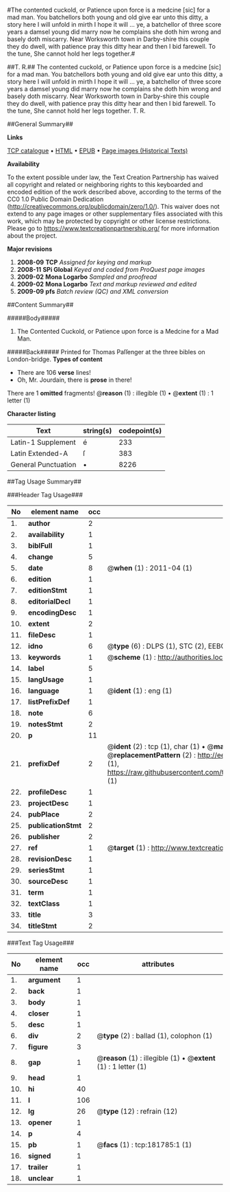 #The contented cuckold, or Patience upon force is a medcine [sic] for a mad man. You batchellors both young and old give ear unto this ditty, a story here I will unfold in mirth I hope it will ... ye, a batchellor of three score years a damsel young did marry now he complains she doth him wrong and basely doth miscarry. Near Worksworth town in Darby-shire this couple they do dwell, with patience pray this ditty hear and then I bid farewell. To the tune, She cannot hold her legs together.#

##T. R.##
The contented cuckold, or Patience upon force is a medcine [sic] for a mad man. You batchellors both young and old give ear unto this ditty, a story here I will unfold in mirth I hope it will ... ye, a batchellor of three score years a damsel young did marry now he complains she doth him wrong and basely doth miscarry. Near Worksworth town in Darby-shire this couple they do dwell, with patience pray this ditty hear and then I bid farewell. To the tune, She cannot hold her legs together.
T. R.

##General Summary##

**Links**

[TCP catalogue](http://www.ota.ox.ac.uk/tcp/)  • 
[HTML](http://tei.it.ox.ac.uk/tcp/Texts-HTML/free/B05/B05117.html)  • 
[EPUB](http://tei.it.ox.ac.uk/tcp/Texts-EPUB/free/B05/B05117.epub) • 
[Page images (Historical Texts)](https://historicaltexts.jisc.ac.uk/eebo-99887058e)

**Availability**

To the extent possible under law, the Text Creation Partnership has waived all copyright and related or neighboring rights to this keyboarded and encoded edition of the work described above, according to the terms of the CC0 1.0 Public Domain Dedication (http://creativecommons.org/publicdomain/zero/1.0/). This waiver does not extend to any page images or other supplementary files associated with this work, which may be protected by copyright or other license restrictions. Please go to https://www.textcreationpartnership.org/ for more information about the project.

**Major revisions**

1. __2008-09__ __TCP__ *Assigned for keying and markup*
1. __2008-11__ __SPi Global__ *Keyed and coded from ProQuest page images*
1. __2009-02__ __Mona Logarbo__ *Sampled and proofread*
1. __2009-02__ __Mona Logarbo__ *Text and markup reviewed and edited*
1. __2009-09__ __pfs__ *Batch review (QC) and XML conversion*

##Content Summary##

#####Body#####

1. The Contented Cuckold, or Patience upon force is a Medcine for a Mad Man.

#####Back#####
Printed for Thomas Paſſenger at the three bibles on London-bridge.
**Types of content**

  * There are 106 **verse** lines!
  * Oh, Mr. Jourdain, there is **prose** in there!

There are 1 **omitted** fragments! 
 @__reason__ (1) : illegible (1)  •  @__extent__ (1) : 1 letter (1)

**Character listing**


|Text|string(s)|codepoint(s)|
|---|---|---|
|Latin-1 Supplement|é|233|
|Latin Extended-A|ſ|383|
|General Punctuation|•|8226|

##Tag Usage Summary##

###Header Tag Usage###

|No|element name|occ|attributes|
|---|---|---|---|
|1.|__author__|2||
|2.|__availability__|1||
|3.|__biblFull__|1||
|4.|__change__|5||
|5.|__date__|8| @__when__ (1) : 2011-04 (1)|
|6.|__edition__|1||
|7.|__editionStmt__|1||
|8.|__editorialDecl__|1||
|9.|__encodingDesc__|1||
|10.|__extent__|2||
|11.|__fileDesc__|1||
|12.|__idno__|6| @__type__ (6) : DLPS (1), STC (2), EEBO-CITATION (1), PROQUEST (1), VID (1)|
|13.|__keywords__|1| @__scheme__ (1) : http://authorities.loc.gov/ (1)|
|14.|__label__|5||
|15.|__langUsage__|1||
|16.|__language__|1| @__ident__ (1) : eng (1)|
|17.|__listPrefixDef__|1||
|18.|__note__|6||
|19.|__notesStmt__|2||
|20.|__p__|11||
|21.|__prefixDef__|2| @__ident__ (2) : tcp (1), char (1)  •  @__matchPattern__ (2) : ([0-9\-]+):([0-9IVX]+) (1), (.+) (1)  •  @__replacementPattern__ (2) : http://eebo.chadwyck.com/downloadtiff?vid=$1&page=$2 (1), https://raw.githubusercontent.com/textcreationpartnership/Texts/master/tcpchars.xml#$1 (1)|
|22.|__profileDesc__|1||
|23.|__projectDesc__|1||
|24.|__pubPlace__|2||
|25.|__publicationStmt__|2||
|26.|__publisher__|2||
|27.|__ref__|1| @__target__ (1) : http://www.textcreationpartnership.org/docs/. (1)|
|28.|__revisionDesc__|1||
|29.|__seriesStmt__|1||
|30.|__sourceDesc__|1||
|31.|__term__|1||
|32.|__textClass__|1||
|33.|__title__|3||
|34.|__titleStmt__|2||


###Text Tag Usage###

|No|element name|occ|attributes|
|---|---|---|---|
|1.|__argument__|1||
|2.|__back__|1||
|3.|__body__|1||
|4.|__closer__|1||
|5.|__desc__|1||
|6.|__div__|2| @__type__ (2) : ballad (1), colophon (1)|
|7.|__figure__|3||
|8.|__gap__|1| @__reason__ (1) : illegible (1)  •  @__extent__ (1) : 1 letter (1)|
|9.|__head__|1||
|10.|__hi__|40||
|11.|__l__|106||
|12.|__lg__|26| @__type__ (12) : refrain (12)|
|13.|__opener__|1||
|14.|__p__|4||
|15.|__pb__|1| @__facs__ (1) : tcp:181785:1 (1)|
|16.|__signed__|1||
|17.|__trailer__|1||
|18.|__unclear__|1||
